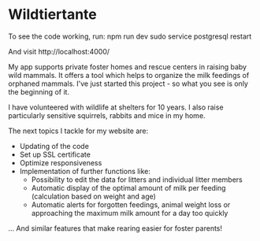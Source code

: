 # Wildtiertante

To see the code working, run:
npm run dev
sudo service postgresql restart

And visit http://localhost:4000/

My app supports private foster homes and rescue centers in raising baby wild mammals. It offers a tool which helps to organize the milk feedings of orphaned mammals. I've just started this project - so what you see is only the beginning of it.

I have volunteered with wildlife at shelters for 10 years. I also raise particularly sensitive squirrels, rabbits and mice in my home.

The next topics I tackle for my website are:

-   Updating of the code
-   Set up SSL certificate
-   Optimize responsiveness
-   Implementation of further functions like:
    -   Possibility to edit the data for litters and individual litter members
    -   Automatic display of the optimal amount of milk per feeding (calculation based on weight and age)
    -   Automatic alerts for forgotten feedings, animal weight loss or approaching the maximum milk amount for a day too quickly

... And similar features that make rearing easier for foster parents!
